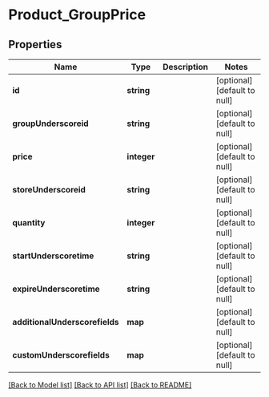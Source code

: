 # Product_GroupPrice

## Properties
Name | Type | Description | Notes
------------ | ------------- | ------------- | -------------
**id** | **string** |  | [optional] [default to null]
**groupUnderscoreid** | **string** |  | [optional] [default to null]
**price** | **integer** |  | [optional] [default to null]
**storeUnderscoreid** | **string** |  | [optional] [default to null]
**quantity** | **integer** |  | [optional] [default to null]
**startUnderscoretime** | **string** |  | [optional] [default to null]
**expireUnderscoretime** | **string** |  | [optional] [default to null]
**additionalUnderscorefields** | **map** |  | [optional] [default to null]
**customUnderscorefields** | **map** |  | [optional] [default to null]

[[Back to Model list]](../README.md#documentation-for-models) [[Back to API list]](../README.md#documentation-for-api-endpoints) [[Back to README]](../README.md)


